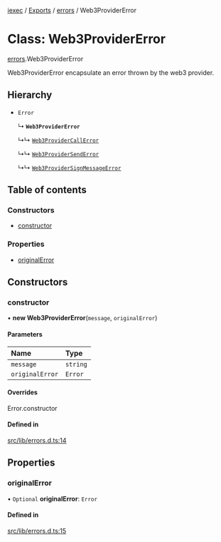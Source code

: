 [iexec](../README.md) / [Exports](../modules.md) / [errors](../modules/errors.md) / Web3ProviderError

# Class: Web3ProviderError

[errors](../modules/errors.md).Web3ProviderError

Web3ProviderError encapsulate an error thrown by the web3 provider.

## Hierarchy

- `Error`

  ↳ **`Web3ProviderError`**

  ↳↳ [`Web3ProviderCallError`](errors.Web3ProviderCallError.md)

  ↳↳ [`Web3ProviderSendError`](errors.Web3ProviderSendError.md)

  ↳↳ [`Web3ProviderSignMessageError`](errors.Web3ProviderSignMessageError.md)

## Table of contents

### Constructors

- [constructor](errors.Web3ProviderError.md#constructor)

### Properties

- [originalError](errors.Web3ProviderError.md#originalerror)

## Constructors

### constructor

• **new Web3ProviderError**(`message`, `originalError`)

#### Parameters

| Name | Type |
| :------ | :------ |
| `message` | `string` |
| `originalError` | `Error` |

#### Overrides

Error.constructor

#### Defined in

[src/lib/errors.d.ts:14](https://github.com/iExecBlockchainComputing/iexec-sdk/blob/25e3cbc/src/lib/errors.d.ts#L14)

## Properties

### originalError

• `Optional` **originalError**: `Error`

#### Defined in

[src/lib/errors.d.ts:15](https://github.com/iExecBlockchainComputing/iexec-sdk/blob/25e3cbc/src/lib/errors.d.ts#L15)
